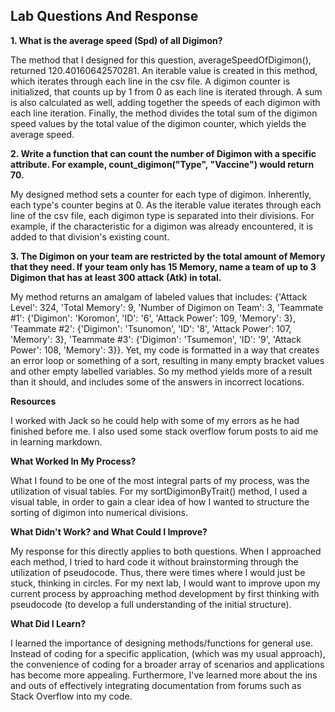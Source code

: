 ## Lab Questions And Response

**1. What is the average speed (Spd) of all Digimon?**

The method that I designed for this question, averageSpeedOfDigimon(), returned 120.40160642570281. An iterable value is created in this method, which iterates through each line in the csv file. A digimon counter is initialized, that counts up by 1 from 0 as each line is iterated through. A sum is also calculated as well, adding together the speeds of each digimon with each line iteration. Finally, the method divides the total sum of the digimon speed values by the total value of the digimon counter, which yields the average speed. 

**2. Write a function that can count the number of Digimon with a specific attribute. For example, count_digimon("Type", "Vaccine") would return 70.**

My designed method sets a counter for each type of digimon. Inherently, each type's counter begins at 0. As the iterable value iterates through each line of the csv file, each digimon type is separated into their divisions. For example, if the characteristic for a digimon was already encountered, it is added to that division's existing count. 

**3. The Digimon on your team are restricted by the total amount of Memory that they need. If your team only has 15 Memory, name a team of up to 3 Digimon that has at least 300 attack (Atk) in total.**

My method returns an amalgam of labeled values that includes: {'Attack Level': 324, 'Total Memory': 9, 'Number of Digimon on Team': 3, 'Teammate #1': {'Digimon': 'Koromon', 'ID': '6', 'Attack Power': 109, 'Memory': 3}, 'Teammate #2': {'Digimon': 'Tsunomon', 'ID': '8', 'Attack Power': 107, 'Memory': 3}, 'Teammate #3': {'Digimon': 'Tsumemon', 'ID': '9', 'Attack Power': 108, 'Memory': 3}}. Yet, my code is formatted in a way that creates an error loop or something of a sort, resulting in many empty bracket values and other empty labelled variables. So my method yields more of a result than it should, and includes some of the answers in incorrect locations.

**Resources**

I worked with Jack so he could help with some of my errors as he had finished before me. I also used some stack overflow forum posts to aid me in learning markdown. 

**What Worked In My Process?**

What I found to be one of the most integral parts of my process, was the utilization of visual tables. For my sortDigimonByTrait() method, I used a visual table, in order to gain a clear idea of how I wanted to structure the sorting of digimon into numerical divisions.

**What Didn't Work? and What Could I Improve?**

My response for this directly applies to both questions. When I approached each method, I tried to hard code it without brainstorming through the utilization of pseudocode. Thus, there were times where I would just be stuck, thinking in circles. For my next lab, I would want to improve upon my current process by approaching method development by first thinking with pseudocode (to develop a full understanding of the initial structure). 

**What Did I Learn?**

I learned the importance of designing methods/functions for general use. Instead of coding for a specific application, (which was my usual approach), the convenience of coding for a broader array of scenarios and applications has become more appealing. Furthermore, I've learned more about the ins and outs of effectively integrating documentation from forums such as Stack Overflow into my code.
